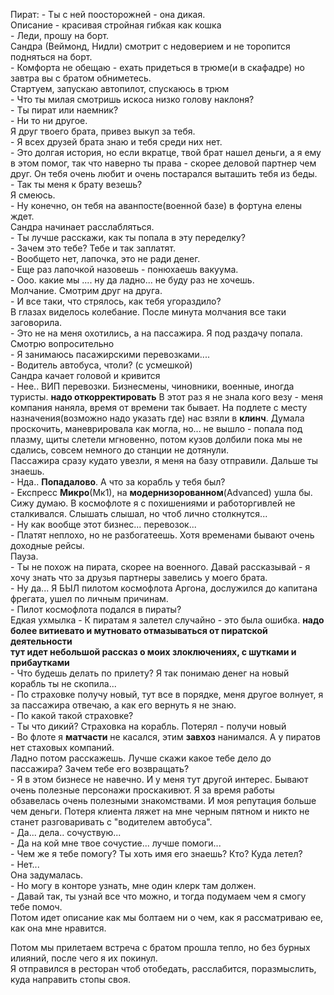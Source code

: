 
Пират: - Ты с ней поосторожней - она дикая.  
Описание - красивая стройная гибкая как кошка  
\- Леди, прошу на борт.  
Сандра (Веймонд, Нидли) смотрит с недоверием и не торопится подняться на борт.  
\- Комфорта не обещаю - ехать придеться в трюме(и в скафадре) но завтра вы с братом обниметесь.  
Стартуем, запускаю автопилот, спускаюсь в трюм  
\- Что ты милая смотришь искоса низко голову наклоня?  
\- Ты пират или наемник?  
\- Ни то ни другое.  
Я друг твоего брата, привез выкуп за тебя.  
\- Я всех друзей брата знаю и тебя среди них нет.  
\- Это долгая история, но если вкратце, твой брат нашел деньги, а я ему в этом помог,
так что наверно ты права - скорее деловой партнер чем друг.
Он тебя очень любит и очень постарался выташить тебя из беды.  
\- Так ты меня к брату везешь?  
Я смеюсь.  
\- Ну конечно, он тебя на аванпосте(военной базе) в фортуна елены ждет.  
Сандра начинает расслабляться.  
\- Ты лучше расскажи, как ты попала в эту переделку?  
\- Зачем это тебе? Тебе и так заплатят.  
\- Вообщето нет, лапочка, это не ради денег.  
\- Еще раз лапочкой назовешь - понюхаешь вакуума.  
\- Ооо. какие мы .... ну да ладно... не буду раз не хочешь.  
Молчание. Смотрим друг на друга.  
\- И все таки, что стрялось, как тебя угораздило?  
В глазах виделось колебание. После минута молчания все таки заговорила.  
\- Это не на меня охотились, а на пассажира. Я под раздачу попала.  
Смотрю вопросительно  
\- Я занимаюсь пасажирскими перевозками....  
\- Водитель автобуса, чтоли?  (с усмешкой)  
Сандра качает головой и кривится  
\- Нее..
ВИП перевозки.
Бизнесмены, чиновники, военные, иногда туристы.
**надо откорректировать**
В этот раз я не знала кого везу - меня компания наняла, время от времени так бывает.
На подлете с месту назначения(возможно надо указать где) нас взяли в **клинч**.
Думала проскочить, маневрировала как могла, но... не вышло - попала под плазму, щиты слетели мгновенно, потом кузов долбили пока мы не сдались, совсем немного до станции не дотянули.  
Пассажира сразу кудато увезли, я меня на базу отправили. Дальше ты знаешь.  
\- Нда.. **Попадалово**. А что за корабль у тебя был?  
\- Експресс **Микро**(Мк1), на **модернизорованном**(Advanced) ушла бы.  
Сижу думаю. В космофлоте я с похишениями и работоргивлей не сталкивался. Слышать слышал, но чтоб лично столкнутся...  
\- Ну как вообще этот бизнес... перевозок...  
\- Платят неплохо, но не разбогатеешь.
Хотя временами бывают очень доходные рейсы.  
Пауза.  
\- Ты не похож на пирата, скорее на военного. Давай рассказывай - я хочу знать что за друзья партнеры завелись у моего брата.  
\- Ну да... Я БЫЛ пилотом космофлота Аргона, дослужился до капитана фрегата, ушел по личным причинам.  
\- Пилот космофлота подался в пираты?  
Едкая ухмылка
\- К пиратам я залетел случайно - это была ошибка.
**надо более витиевато и мутновато отмазываться от пиратской деятельности**  
**тут идет небольшой рассказ о моих злоключениях, с шутками и прибаутками**  
\- Что будешь делать по прилету? Я так понимаю денег на новый корабль ты не скопила...  
\- По страховке получу новый, тут все в порядке, меня другое волнует, я за пассажира отвечаю, а как его вернуть я не знаю.  
\- По какой такой страховке?  
\- Ты что дикий? Страховка на корабль. Потерял - получи новый  
\- Во флоте я **матчасти** не касался, этим **завхоз** нанимался.
А у пиратов нет стаховых компаний.  
Ладно потом расскажешь.
Лучше скажи какое тебе дело до пассажира?
Зачем тебе его возвращать?  
\- Я в этом бизнесе не навечно.
И у меня тут другой интерес.
Бывают очень полезные персонажи проскакивют. 
Я за время работы обзавелась очень полезными знакомствами.
И моя репутация больше чем деньги.
Потеря клиента ляжет на мне черным пятном и никто не станет разговаривать с "водителем автобуса".  
\- Да... дела.. сочуствую...  
\- Да на кой мне твое сочустие... лучше помоги...  
\- Чем же я тебе помогу?
Ты хоть имя его знаешь?
Кто? Куда летел?  
\- Нет...  
Она задумалась.  
\- Но могу в конторе узнать, мне один клерк там должен.  
\- Давай так, ты узнай все что можно, и тогда подумаем чем я смогу тебе помоч.  
Потом идет описание как мы болтаем ни о чем, как я рассматриваю ее, как она мне нравится.  

Потом мы прилетаем встреча с братом прошла тепло, но без бурных илияний, после чего я их покинул.  
Я отправился в ресторан чтоб отобедать, расслабится, поразмыслить, куда направить стопы своя.  
